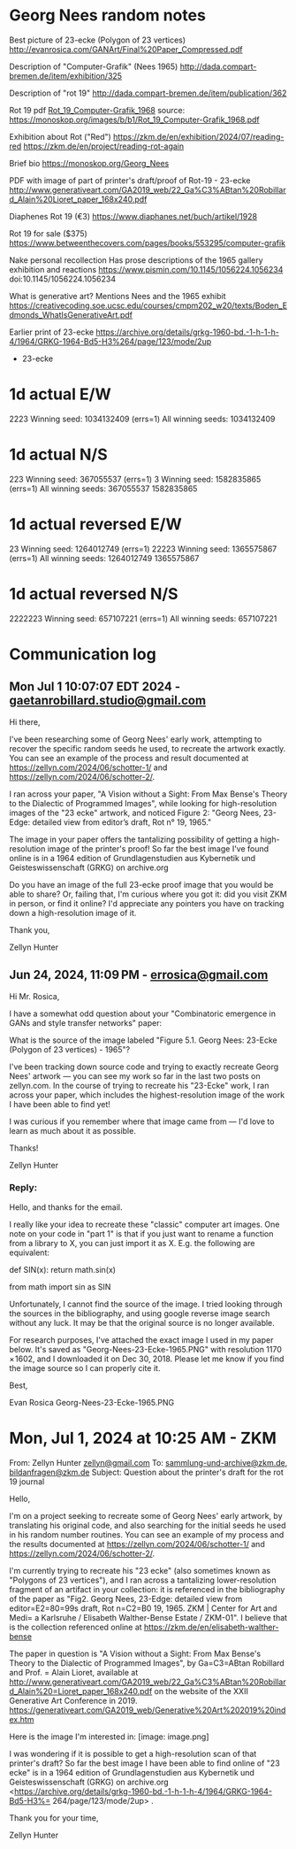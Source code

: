 # Georg Nees random notes

Best picture of 23-ecke (Polygon of 23 vertices)
http://evanrosica.com/GANArt/Final%20Paper_Compressed.pdf

Description of "Computer-Grafik" (Nees 1965)
http://dada.compart-bremen.de/item/exhibition/325

Description of "rot 19"
http://dada.compart-bremen.de/item/publication/362

Rot 19 pdf [Rot_19_Computer-Grafik_1968](./Rot_19_Computer-Grafik_1968.pdf)
source: https://monoskop.org/images/b/b1/Rot_19_Computer-Grafik_1968.pdf

Exhibition about Rot ("Red")
https://zkm.de/en/exhibition/2024/07/reading-red
https://zkm.de/en/project/reading-rot-again

Brief bio
https://monoskop.org/Georg_Nees

PDF with image of part of printer's draft/proof of Rot-19 - 23-ecke
http://www.generativeart.com/GA2019_web/22_Ga%C3%ABtan%20Robillard_Alain%20Lioret_paper_168x240.pdf

Diaphenes Rot 19 (€3)
https://www.diaphanes.net/buch/artikel/1928

Rot 19 for sale ($375)
https://www.betweenthecovers.com/pages/books/553295/computer-grafik


Nake personal recollection
Has prose descriptions of the 1965 gallery exhibition and reactions
https://www.pismin.com/10.1145/1056224.1056234
doi:10.1145/1056224.1056234

What is generative art?
Mentions Nees and the 1965 exhibit
https://creativecoding.soe.ucsc.edu/courses/cmpm202_w20/texts/Boden_Edmonds_WhatIsGenerativeArt.pdf

Earlier print of 23-ecke
https://archive.org/details/grkg-1960-bd.-1-h-1-h-4/1964/GRKG-1964-Bd5-H3%264/page/123/mode/2up

* 23-ecke

1d actual E/W
=============

2223 Winning seed: 1034132409   (errs=1)
All winning seeds:
 1034132409

1d actual N/S
=============

223 Winning seed: 367055537   (errs=1)
3 Winning seed: 1582835865   (errs=1)
All winning seeds:
 367055537
 1582835865

1d actual reversed E/W
======================

23 Winning seed: 1264012749   (errs=1)
22223 Winning seed: 1365575867   (errs=1)
All winning seeds:
 1264012749
 1365575867

1d actual reversed N/S
======================
2222223 Winning seed: 657107221   (errs=1)
All winning seeds:
 657107221


# Communication log

## Mon Jul  1 10:07:07 EDT 2024 - gaetanrobillard.studio@gmail.com

Hi there,

I've been researching some of Georg Nees' early work, attempting to recover the specific random seeds he used, to recreate the artwork exactly. You can see an example of the process and result documented at https://zellyn.com/2024/06/schotter-1/ and https://zellyn.com/2024/06/schotter-2/.

I ran across your paper, "A Vision without a Sight: From Max Bense's Theory to the Dialectic of Programmed Images", while looking for high-resolution images of the "23 ecke" artwork, and noticed Figure 2: "Georg Nees, 23-Edge: detailed view from editor’s draft, Rot n° 19, 1965."

The image in your paper offers the tantalizing possibility of getting a high-resolution image of the printer's proof! So far the best image I've found online is in a 1964 edition of Grundlagenstudien aus Kybernetik und Geisteswissenschaft (GRKG) on archive.org

Do you have an image of the full 23-ecke proof image that you would be able to share? Or, failing that, I'm curious where you got it: did you visit ZKM in person, or find it online? I'd appreciate any pointers you have on tracking down a high-resolution image of it.

Thank you,

Zellyn Hunter

## Jun 24, 2024, 11:09 PM - errosica@gmail.com

Hi Mr. Rosica,

I have a somewhat odd question about your "Combinatoric emergence in GANs and style transfer networks" paper:

What is the source of the image labeled "Figure 5.1. Georg Nees: 23-Ecke (Polygon of 23 vertices) - 1965"?

I've been tracking down source code and trying to exactly recreate Georg Nees' artwork — you can see my work so far in the last two posts on zellyn.com. In the course of trying to recreate his "23-Ecke" work, I ran across your paper, which includes the highest-resolution image of the work I have been able to find yet!

I was curious if you remember where that image came from — I'd love to learn as much about it as possible.

Thanks!

Zellyn Hunter

### Reply:

Hello, and thanks for the email.

I really like your idea to recreate these "classic" computer art images. One note on your code in "part 1" is that if you just want to rename a function from a library to X, you can just import it as X. E.g. the following are equivalent:

def SIN(x):
    return math.sin(x)

from math import sin as SIN

Unfortunately, I cannot find the source of the image. I tried looking through the sources in the bibliography, and using google reverse image search without any luck. It may be that the original source is no longer available.

For research purposes, I've attached the exact image I used in my paper below.  It's saved as "Georg-Nees-23-Ecke-1965.PNG" with resolution 1170 × 1602, and I downloaded it on Dec 30, 2018. Please let me know if you find the image source so I can properly cite it.

Best,

Evan Rosica
Georg-Nees-23-Ecke-1965.PNG

# Mon, Jul 1, 2024 at 10:25 AM - ZKM

From:	Zellyn Hunter <zellyn@gmail.com>
To:	sammlung-und-archive@zkm.de, bildanfragen@zkm.de
Subject:	Question about the printer's draft for the rot 19 journal

Hello,

I'm on a project seeking to recreate some of Georg Nees' early artwork, by
translating his original code, and also searching for the initial seeds he
used in his random number routines. You can see an example of my process
and the results documented at https://zellyn.com/2024/06/schotter-1/ and
https://zellyn.com/2024/06/schotter-2/.

I'm currently trying to recreate his "23 ecke" (also sometimes known as
"Polygons of 23 vertices"), and I ran across a tantalizing lower-resolution
fragment of an artifact in your collection: it is referenced in the
bibliography of the paper as "Fig2. Georg Nees, 23-Edge: detailed view from
editor=E2=80=99s draft, Rot n=C2=B0 19, 1965. ZKM | Center for Art and Medi=
a Karlsruhe /
Elisabeth Walther-Bense Estate / ZKM-01".  I believe that is the collection
referenced online at https://zkm.de/en/elisabeth-walther-bense

The paper in question is "A Vision without a Sight: From Max Bense's Theory
to the Dialectic of Programmed Images", by Ga=C3=ABtan Robillard and Prof. =
Alain
Lioret, available at
http://www.generativeart.com/GA2019_web/22_Ga%C3%ABtan%20Robillard_Alain%20=Lioret_paper_168x240.pdf
on the website of the XXII Generative Art Conference in 2019.
<https://generativeart.com/GA2019_web/Generative%20Art%202019%20index.htm>

Here is the image I'm interested in:
[image: image.png]

I was wondering if it is possible to get a high-resolution scan of that
printer's draft? So far the best image I have been able to find online of
"23 ecke" is in a 1964 edition of Grundlagenstudien aus Kybernetik und
Geisteswissenschaft (GRKG) on archive.org
<https://archive.org/details/grkg-1960-bd.-1-h-1-h-4/1964/GRKG-1964-Bd5-H3%=
264/page/123/mode/2up>
.

Thank you for your time,

Zellyn Hunter
